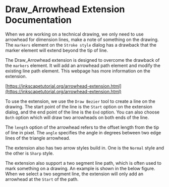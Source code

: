 # Draw_Arrowhead Extension Documentation

When we are working on a technical drawing, we only need to use arrowhead for 
dimension lines, make a note of something on the drawing. The `markers` element 
on the `Stroke style` dialog has a drawback that the marker element will extend 
beyond the tip of line. 

The Draw_Arrowhead extension is designed to overcome the drawback of the `markers` 
element. It will add an arrowhead path element and modify the existing line path 
element. This webpage has more information on the extension. 

[https://inkscapetutorial.org/arrowhead-extension.html](https://inkscapetutorial.org/arrowhead-extension.html)

To use the extension, we use the `Draw Bezier` tool to create a line on the drawing. 
The start point of the line is the `Start` option on the extension dialog, and the 
end point of the line is the `End` option.  You can also choose `Both` option which 
will draw two arrowheads on both ends of the line. 

The `length` option of the arrowhead refers to the offset length from the tip of 
line in pixel.  The `angle` specifies the angle in degrees between two edge 
lines of the triangle arrowhead. 

The extension also has two arrow styles build in.  One is the `Normal` style and 
the other is `Sharp` style. 

The extension also support a two segment line path, which is often used to 
mark something on a drawing. An example is shown in the below figure. When we 
select a two segment line, the extension will only add an arrowhead at the 
`Start` of the path. 






